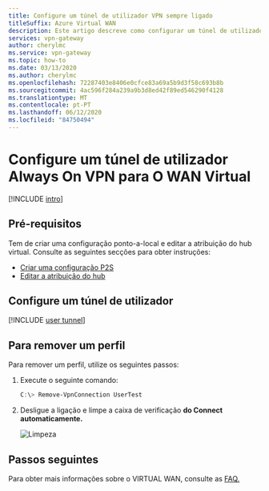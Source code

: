 ```yaml
---
title: Configure um túnel de utilizador VPN sempre ligado
titleSuffix: Azure Virtual WAN
description: Este artigo descreve como configurar um túnel de utilizador Always On VPN para o seu WAN Virtual
services: vpn-gateway
author: cherylmc
ms.service: vpn-gateway
ms.topic: how-to
ms.date: 03/13/2020
ms.author: cherylmc
ms.openlocfilehash: 72287403e8406e0cfce83a69a5b9d3f58c693b8b
ms.sourcegitcommit: 4ac596f284a239a9b3d8ed42f89ed546290f4128
ms.translationtype: MT
ms.contentlocale: pt-PT
ms.lasthandoff: 06/12/2020
ms.locfileid: "84750494"
---
```

# <a name="configure-an-always-on-vpn-user-tunnel-for-virtual-wan"></a>Configure um túnel de utilizador Always On VPN para O WAN Virtual

[!INCLUDE [intro](../../includes/vpn-gateway-vwan-always-on-intro.md)]

## <a name="prerequisites"></a>Pré-requisitos

Tem de criar uma configuração ponto-a-local e editar a atribuição do hub virtual. Consulte as seguintes secções para obter instruções:

* [Criar uma configuração P2S](virtual-wan-point-to-site-portal.md#p2sconfig)
* [Editar a atribuição do hub](virtual-wan-point-to-site-portal.md#edit)

## <a name="configure-a-user-tunnel"></a>Configure um túnel de utilizador

[!INCLUDE [user tunnel](../../includes/vpn-gateway-vwan-always-on-user.md)]

## <a name="to-remove-a-profile"></a>Para remover um perfil

Para remover um perfil, utilize os seguintes passos:

1. Execute o seguinte comando:

   ```powershell
   C:\> Remove-VpnConnection UserTest  
   ```

1. Desligue a ligação e limpe a caixa de verificação **do Connect automaticamente.**

   ![Limpeza](./media/howto-always-on-user-tunnel/disconnect.jpg)

## <a name="next-steps"></a>Passos seguintes

Para obter mais informações sobre o VIRTUAL WAN, consulte as [FAQ.](virtual-wan-faq.md)
